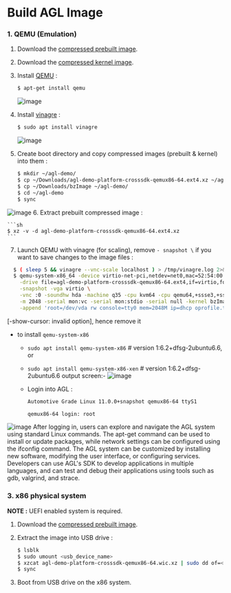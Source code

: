 # Build AGL Image

### 1. QEMU (Emulation)

1. Download the [compressed prebuilt image](https://download.automotivelinux.org/AGL/snapshots/master/latest/qemux86-64/deploy/images/qemux86-64/agl-demo-platform-crosssdk-qemux86-64.ext4.xz).

2. Download the [compressed kernel image](https://download.automotivelinux.org/AGL/snapshots/master/latest/qemux86-64/deploy/images/qemux86-64/bzImage).

3. Install [QEMU](https://www.qemu.org/download/) :

    ```sh
    $ apt-get install qemu
    ```
    ![image](https://user-images.githubusercontent.com/54492585/229208288-f8f06d44-1e82-4a9e-a7b1-cbdcfe6197a6.png)
4. Install [vinagre](https://wiki.gnome.org/Apps/Vinagre) :

    ```sh
    $ sudo apt install vinagre
    ```
    ![image](https://user-images.githubusercontent.com/54492585/229208411-533e0edc-da36-4538-9394-7c73b4928d6a.png)
5. Create boot directory and copy compressed images (prebuilt & kernel) into them :

    ```sh
    $ mkdir ~/agl-demo/
    $ cp ~/Downloads/agl-demo-platform-crosssdk-qemux86-64.ext4.xz ~/agl-demo/
    $ cp ~/Downloads/bzImage ~/agl-demo/
    $ cd ~/agl-demo
    $ sync
    ```
![image](https://user-images.githubusercontent.com/54492585/229211716-1a8fe323-9db8-425e-8704-1cba3c6ce755.png)
6. Extract prebuilt compressed image :

    ```sh
    $ xz -v -d agl-demo-platform-crosssdk-qemux86-64.ext4.xz
    ```

7. Launch QEMU with vinagre (for scaling), remove `- snapshot \` if you want to save changes to the image files :

  ```sh
    $ ( sleep 5 && vinagre --vnc-scale localhost ) > /tmp/vinagre.log 2>&1 &
    $ qemu-system-x86_64 -device virtio-net-pci,netdev=net0,mac=52:54:00:12:35:02 -netdev user,id=net0,hostfwd=tcp::2222-:22 \
      -drive file=agl-demo-platform-crosssdk-qemux86-64.ext4,if=virtio,format=raw -show-cursor -usb -usbdevice tablet -device virtio-rng-pci \
      -snapshot -vga virtio \
      -vnc :0 -soundhw hda -machine q35 -cpu kvm64 -cpu qemu64,+ssse3,+sse4.1,+sse4.2,+popcnt -enable-kvm \
      -m 2048 -serial mon:vc -serial mon:stdio -serial null -kernel bzImage \
      -append 'root=/dev/vda rw console=tty0 mem=2048M ip=dhcp oprofile.timer=1 console=ttyS0,115200n8 verbose fstab=no'
  ```
[-show-cursor: invalid option], hence remove it 
- to install `qemu-system-x86`
   - ```sudo apt install qemu-system-x86```      # version 1:6.2+dfsg-2ubuntu6.6, or
   - ```sudo apt install qemu-system-x86-xen```  # version 1:6.2+dfsg-2ubuntu6.6
output screen:-
![image](https://user-images.githubusercontent.com/54492585/229212294-3a946ddc-bcb7-4561-ab4e-5bee66edd874.png)
  - Login into AGL :

    ```sh
    Automotive Grade Linux 11.0.0+snapshot qemux86-64 ttyS1

    qemux86-64 login: root
    ```
![image](https://user-images.githubusercontent.com/54492585/229212808-781b8379-1f55-4396-b405-5c8268803cd6.png)
After logging in, users can explore and navigate the AGL system using standard Linux commands. The apt-get command can be used to install or update packages, while network settings can be configured using the ifconfig command. The AGL system can be customized by installing new software, modifying the user interface, or configuring services. Developers can use AGL's SDK to develop applications in multiple languages, and can test and debug their applications using tools such as gdb, valgrind, and strace.

### 3. x86 physical system

  **NOTE :** UEFI enabled system is required.

  1. Download the [compressed prebuilt image](https://download.automotivelinux.org/AGL/snapshots/master/latest/qemux86-64/deploy/images/qemux86-64/agl-demo-platform-crosssdk-qemux86-64.wic.xz).

  2. Extract the image into USB drive :

     ```sh
     $ lsblk
     $ sudo umount <usb_device_name>
     $ xzcat agl-demo-platform-crosssdk-qemux86-64.wic.xz | sudo dd of=<usb_device_name> bs=4M
     $ sync
     ```


  3. Boot from USB drive on the x86 system.
